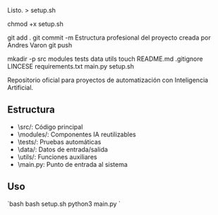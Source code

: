 Listo. > setup.sh

chmod +x setup.sh

git add .
git commit -m Estructura profesional del proyecto creada por Andres Varon
git push


mkadir -p src modules tests data utils touch README.md .gitignore LINCESE requirements.txt main.py setup.sh

Repositorio oficial para proyectos de automatización con Inteligencia Artificial. 

## Estructura

- \src/\: Código principal
- \modules/\: Componentes IA reutilizables
- \tests/\: Pruebas automáticas
- \data/\: Datos de entrada/salida
- \utils/\: Funciones auxiliares
- \main.py\: Punto de entrada al sistema

## Uso

\`bash
bash setup.sh
python3 main.py
\`


